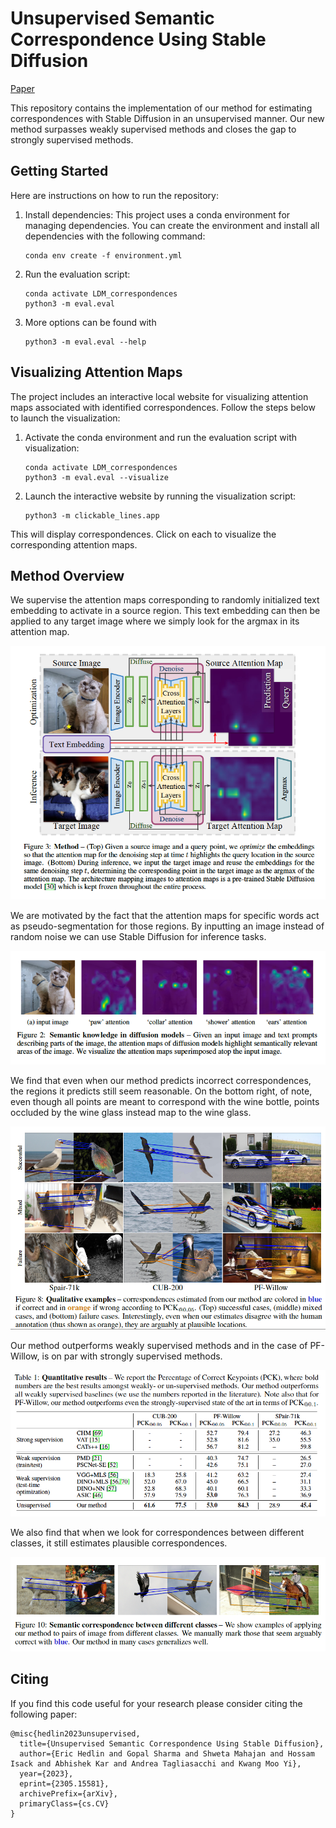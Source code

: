# Unsupervised Semantic Correspondence Using Stable Diffusion

[Paper](https://arxiv.org/abs/2305.15581)

This repository contains the implementation of our method for estimating correspondences with Stable Diffusion in an unsupervised manner. Our new method surpasses weakly supervised methods and closes the gap to strongly supervised methods. 

## Getting Started

Here are instructions on how to run the repository:

1. Install dependencies: This project uses a conda environment for managing dependencies. You can create the environment and install all dependencies with the following command:
    ```shell
    conda env create -f environment.yml
    ```
2. Run the evaluation script:
    ```shell
    conda activate LDM_correspondences
    python3 -m eval.eval
    ```
3. More options can be found with 
    ```shell
    python3 -m eval.eval --help
    ```

## Visualizing Attention Maps

The project includes an interactive local website for visualizing attention maps associated with identified correspondences. Follow the steps below to launch the visualization:

1. Activate the conda environment and run the evaluation script with visualization:

    ```shell
    conda activate LDM_correspondences
    python3 -m eval.eval --visualize
    ```

2. Launch the interactive website by running the visualization script:

    ```shell
    python3 -m clickable_lines.app
    ```

This will display correspondences. Click on each to visualize the corresponding attention maps. 

## Method Overview

We supervise the attention maps corresponding to randomly initialized text embedding to activate in a source region. This text embedding can then be applied to any target image where we simply look for the argmax in its attention map.

[![Method Overview](./docs/method.png)](https://youtu.be/br2zX9XkWX0)

We are motivated by the fact that the attention maps for specific words act as pseudo-segmentation for those regions. By inputting an image instead of random noise we can use Stable Diffusion for inference tasks.

![English Word Attention Maps](./docs/english_word_attn_maps.png)

We find that even when our method predicts incorrect correspondences, the regions it predicts still seem reasonable. On the bottom right, of note, even though all points are meant to correspond with the wine bottle, points occluded by the wine glass instead map to the wine glass.

![Qualitative Examples](./docs/qualitative_examples.png)

Our method outperforms weakly supervised methods and in the case of PF-Willow, is on par with strongly supervised methods.

![Qualitative Performance](./docs/qualitative_performance.png)

We also find that when we look for correspondences between different classes, it still estimates plausible correspondences.

![Cross Class Correspondences](./docs/cross_class_correspondences.png)


## Citing
If you find this code useful for your research please consider citing the following paper:

	@misc{hedlin2023unsupervised,
      title={Unsupervised Semantic Correspondence Using Stable Diffusion}, 
      author={Eric Hedlin and Gopal Sharma and Shweta Mahajan and Hossam Isack and Abhishek Kar and Andrea Tagliasacchi and Kwang Moo Yi},
      year={2023},
      eprint={2305.15581},
      archivePrefix={arXiv},
      primaryClass={cs.CV}
    }